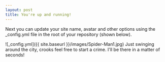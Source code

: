 ```yaml
---
layout: post
title: You're up and running!
---
```


Next you can update your site name, avatar and other options using the _config.yml file in the root of your repository (shown below).

![_config.yml]({{ site.baseurl }}/images/Spider-Man1.jpg)
Just swinging around the city, crooks feel free to start a crime. I'll be there in a matter of seconds!
